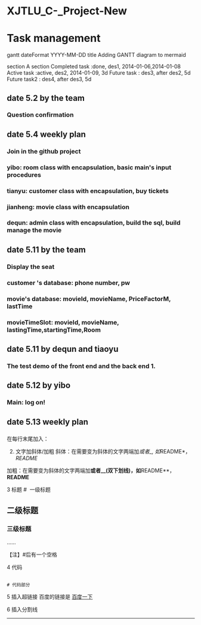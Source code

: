 # XJTLU_C-_Project-New
# Task management
gantt
dateFormat  YYYY-MM-DD
title Adding GANTT diagram to mermaid

section A section
Completed task            :done,    des1, 2014-01-06,2014-01-08
Active task               :active,  des2, 2014-01-09, 3d
Future task               :         des3, after des2, 5d
Future task2               :         des4, after des3, 5d
## date 5.2 by the team
### Question confirmation

## date 5.4 weekly plan
### Join in the github project
### yibo: room class with encapsulation, basic main's input procedures
### tianyu: customer class with encapsulation, buy tickets
### jianheng: movie class with encapsulation
### dequn: admin class with encapsulation, build the sql, build manage the movie

## date 5.11 by the team

### Display the seat
### customer 's database: phone number, pw
### movie's database: movieId, movieName, PriceFactorM, lastTime
### movieTimeSlot: movieId, movieName, lastingTime,startingTime,Room

## date 5.11 by dequn and tiaoyu
### The test demo of the front end and the back end 1.

## date 5.12 by yibo
### Main: log on!


## date 5.13 weekly plan
### 






在每行末尾加入：<br />

2. 文字加斜体/加粗
斜体：在需要变为斜体的文字两端加*或者_, 如*README*，_README_

加粗：在需要变为斜体的文字两端加**或者__(双下划线)，如**README**，__README__

3 标题
#  一级标题

## 二级标题

### 三级标题

……

【注】#后有一个空格

4 代码
```

# 代码部分

```

5 插入超链接
百度的链接是 [百度一下](https://www.baidu.com/)

6 插入分割线
****
